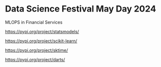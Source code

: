 # Data Science Festival May Day 2024

MLOPS in Financial Services

https://pypi.org/project/statsmodels/

https://pypi.org/project/scikit-learn/

https://pypi.org/project/sktime/

https://pypi.org/project/darts/
